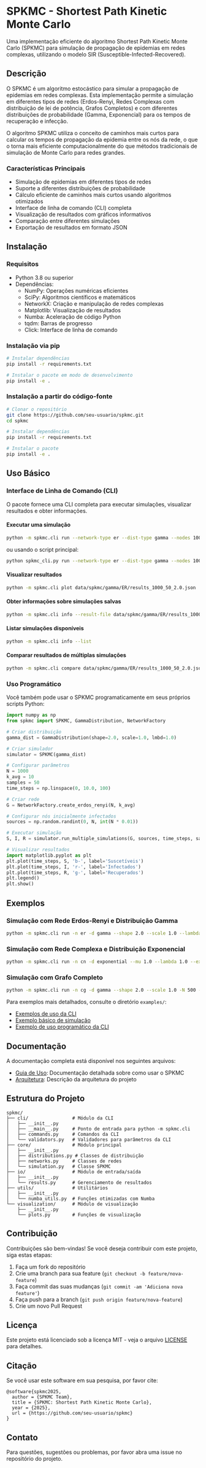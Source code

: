 # SPKMC - Shortest Path Kinetic Monte Carlo

Uma implementação eficiente do algoritmo Shortest Path Kinetic Monte Carlo (SPKMC) para simulação de propagação de epidemias em redes complexas, utilizando o modelo SIR (Susceptible-Infected-Recovered).

## Descrição

O SPKMC é um algoritmo estocástico para simular a propagação de epidemias em redes complexas. Esta implementação permite a simulação em diferentes tipos de redes (Erdos-Renyi, Redes Complexas com distribuição de lei de potência, Grafos Completos) e com diferentes distribuições de probabilidade (Gamma, Exponencial) para os tempos de recuperação e infecção.

O algoritmo SPKMC utiliza o conceito de caminhos mais curtos para calcular os tempos de propagação da epidemia entre os nós da rede, o que o torna mais eficiente computacionalmente do que métodos tradicionais de simulação de Monte Carlo para redes grandes.

### Características Principais

- Simulação de epidemias em diferentes tipos de redes
- Suporte a diferentes distribuições de probabilidade
- Cálculo eficiente de caminhos mais curtos usando algoritmos otimizados
- Interface de linha de comando (CLI) completa
- Visualização de resultados com gráficos informativos
- Comparação entre diferentes simulações
- Exportação de resultados em formato JSON

## Instalação

### Requisitos

- Python 3.8 ou superior
- Dependências:
  - NumPy: Operações numéricas eficientes
  - SciPy: Algoritmos científicos e matemáticos
  - NetworkX: Criação e manipulação de redes complexas
  - Matplotlib: Visualização de resultados
  - Numba: Aceleração de código Python
  - tqdm: Barras de progresso
  - Click: Interface de linha de comando

### Instalação via pip

```bash
# Instalar dependências
pip install -r requirements.txt

# Instalar o pacote em modo de desenvolvimento
pip install -e .
```

### Instalação a partir do código-fonte

```bash
# Clonar o repositório
git clone https://github.com/seu-usuario/spkmc.git
cd spkmc

# Instalar dependências
pip install -r requirements.txt

# Instalar o pacote
pip install -e .
```

## Uso Básico

### Interface de Linha de Comando (CLI)

O pacote fornece uma CLI completa para executar simulações, visualizar resultados e obter informações.

#### Executar uma simulação

```bash
python -m spkmc.cli run --network-type er --dist-type gamma --nodes 1000 --k-avg 10 --samples 50
```

ou usando o script principal:

```bash
python spkmc_cli.py run --network-type er --dist-type gamma --nodes 1000 --k-avg 10 --samples 50
```

#### Visualizar resultados

```bash
python -m spkmc.cli plot data/spkmc/gamma/ER/results_1000_50_2.0.json
```

#### Obter informações sobre simulações salvas

```bash
python -m spkmc.cli info --result-file data/spkmc/gamma/ER/results_1000_50_2.0.json
```

#### Listar simulações disponíveis

```bash
python -m spkmc.cli info --list
```

#### Comparar resultados de múltiplas simulações

```bash
python -m spkmc.cli compare data/spkmc/gamma/ER/results_1000_50_2.0.json data/spkmc/exponential/ER/results_1000_50_.json
```

### Uso Programático

Você também pode usar o SPKMC programaticamente em seus próprios scripts Python:

```python
import numpy as np
from spkmc import SPKMC, GammaDistribution, NetworkFactory

# Criar distribuição
gamma_dist = GammaDistribution(shape=2.0, scale=1.0, lmbd=1.0)

# Criar simulador
simulator = SPKMC(gamma_dist)

# Configurar parâmetros
N = 1000
k_avg = 10
samples = 50
time_steps = np.linspace(0, 10.0, 100)

# Criar rede
G = NetworkFactory.create_erdos_renyi(N, k_avg)

# Configurar nós inicialmente infectados
sources = np.random.randint(0, N, int(N * 0.01))

# Executar simulação
S, I, R = simulator.run_multiple_simulations(G, sources, time_steps, samples)

# Visualizar resultados
import matplotlib.pyplot as plt
plt.plot(time_steps, S, 'b-', label='Suscetíveis')
plt.plot(time_steps, I, 'r-', label='Infectados')
plt.plot(time_steps, R, 'g-', label='Recuperados')
plt.legend()
plt.show()
```

## Exemplos

### Simulação com Rede Erdos-Renyi e Distribuição Gamma

```bash
python -m spkmc.cli run -n er -d gamma --shape 2.0 --scale 1.0 --lambda 1.0 -N 1000 --k-avg 10 -s 50 -i 0.01 --t-max 10.0 --steps 100
```

### Simulação com Rede Complexa e Distribuição Exponencial

```bash
python -m spkmc.cli run -n cn -d exponential --mu 1.0 --lambda 1.0 --exponent 2.5 -N 1000 --k-avg 10 -s 50 -i 0.01 --t-max 10.0 --steps 100
```

### Simulação com Grafo Completo

```bash
python -m spkmc.cli run -n cg -d gamma --shape 2.0 --scale 1.0 -N 500 -s 50 -i 0.01 --t-max 10.0 --steps 100
```

Para exemplos mais detalhados, consulte o diretório `examples/`:
- [Exemplos de uso da CLI](examples/cli_examples.md)
- [Exemplo básico de simulação](examples/basic_example.py)
- [Exemplo de uso programático da CLI](examples/basic_simulation.py)

## Documentação

A documentação completa está disponível nos seguintes arquivos:

- [Guia de Uso](docs/usage.md): Documentação detalhada sobre como usar o SPKMC
- [Arquitetura](docs/architecture.md): Descrição da arquitetura do projeto

## Estrutura do Projeto

```
spkmc/
├── cli/                # Módulo da CLI
│   ├── __init__.py
│   ├── __main__.py     # Ponto de entrada para python -m spkmc.cli
│   ├── commands.py     # Comandos da CLI
│   └── validators.py   # Validadores para parâmetros da CLI
├── core/               # Módulo principal
│   ├── __init__.py
│   ├── distributions.py # Classes de distribuição
│   ├── networks.py     # Classes de redes
│   └── simulation.py   # Classe SPKMC
├── io/                 # Módulo de entrada/saída
│   ├── __init__.py
│   └── results.py      # Gerenciamento de resultados
├── utils/              # Utilitários
│   ├── __init__.py
│   └── numba_utils.py  # Funções otimizadas com Numba
└── visualization/      # Módulo de visualização
    ├── __init__.py
    └── plots.py        # Funções de visualização
```

## Contribuição

Contribuições são bem-vindas! Se você deseja contribuir com este projeto, siga estas etapas:

1. Faça um fork do repositório
2. Crie uma branch para sua feature (`git checkout -b feature/nova-feature`)
3. Faça commit das suas mudanças (`git commit -am 'Adiciona nova feature'`)
4. Faça push para a branch (`git push origin feature/nova-feature`)
5. Crie um novo Pull Request

## Licença

Este projeto está licenciado sob a licença MIT - veja o arquivo [LICENSE](LICENSE) para detalhes.

## Citação

Se você usar este software em sua pesquisa, por favor cite:

```
@software{spkmc2025,
  author = {SPKMC Team},
  title = {SPKMC: Shortest Path Kinetic Monte Carlo},
  year = {2025},
  url = {https://github.com/seu-usuario/spkmc}
}
```

## Contato

Para questões, sugestões ou problemas, por favor abra uma issue no repositório do projeto.